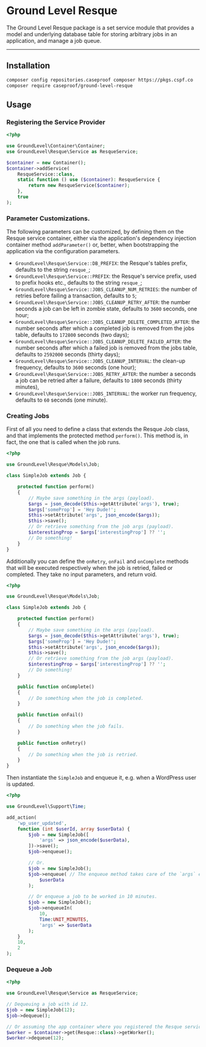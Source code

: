 Ground Level Resque
====================

The Ground Level Resque package is a set service module that provides a model
and underlying database table for storing arbitrary jobs in an application,
and manage a job queue.

---

## Installation

```bash
composer config repositories.caseproof composer https://pkgs.cspf.co
composer require caseproof/ground-level-resque
```


## Usage

### Registering the Service Provider

```php
<?php

use GroundLevel\Container\Container;
use GroundLevel\Resque\Service as ResqueService;

$container = new Container();
$container->addService(
    ResqueService::class,
    static function () use ($container): ResqueService {
        return new ResqueService($container);
    },
    true
);
```

### Parameter Customizations.

The following parameters can be customized, by defining them on the Resque service container,
either via the application's dependency injection container method `addParameter()` or, better,
when bootstrapping the application via the configuration parameters.

- `GroundLevel\Resque\Service::DB_PREFIX`: the Resque's tables prefix, defaults to the string `resque_`;
- `GroundLevel\Resque\Service::PREFIX`: the Resque's service prefix, used to prefix hooks etc., defaults to the string `resque_`;
- `GroundLevel\Resque\Service::JOBS_CLEANUP_NUM_RETRIES`: the number of retries before failing a transaction, defaults to `5`;
- `GroundLevel\Resque\Service::JOBS_CLEANUP_RETRY_AFTER`: the number seconds a job can be left in zombie state, defaults to `3600` seconds, one hour;
- `GroundLevel\Resque\Service::JOBS_CLEANUP_DELETE_COMPLETED_AFTER`: the number seconds after which a completed job is removed from the jobs table, defaults to `172800` seconds (two days);
- `GroundLevel\Resque\Service::JOBS_CLEANUP_DELETE_FAILED_AFTER`: the number seconds after which a failed job is removed from the jobs table, defaults to `2592000` seconds (thirty days);
- `GroundLevel\Resque\Service::JOBS_CLEANUP_INTERVAL`: the clean-up frequency, defaults to `3600` seconds (one hour);
- `GroundLevel\Resque\Service::JOBS_RETRY_AFTER`: the number a seconds a job can be retried after a failure, defaults to `1800` seconds (thirty minutes),
- `GroundLevel\Resque\Service::JOBS_INTERVAL`: the worker run frequency, defaults to `60` seconds (one minute).

### Creating Jobs

First of all you need to define a class that extends the Resque Job class,
and that implements the protected method `perform()`. This method is, in fact, 
the one that is called when the job runs.

```php
<?php

use GroundLevel\Resque\Models\Job;

class SimpleJob extends Job {

    protected function perform() 
    {
        // Maybe save something in the args (payload).
        $args = json_decode($this->getAttribute('args'), true);
        $args['someProp'] = 'Hey Dude!';
        $this->setAttribute('args', json_encode($args));
        $this->save();
        // Or retrieve something from the job args (payload).
        $interestingProp = $args['interestingProp'] ?? '';
        // Do something!
    }
}
```

Additionally you can define the `onRetry`, `onFail` and `onComplete` methods that will
be executed respectively when the job is retried, failed or completed. 
They take no input parameters, and return void.

```php
<?php

use GroundLevel\Resque\Models\Job;

class SimpleJob extends Job {

    protected function perform() 
    {
        // Maybe save something in the args (payload).
        $args = json_decode($this->getAttribute('args'), true);
        $args['someProp'] = 'Hey Dude!';
        $this->setAttribute('args', json_encode($args));
        $this->save();
        // Or retrieve something from the job args (payload).
        $interestingProp = $args['interestingProp'] ?? '';
        // Do something!
    }

    public function onComplete() 
    {
        // Do something when the job is completed.
    }

    public function onFail() 
    {
        // Do something when the job fails.
    }

    public function onRetry() 
    {
        // Do something when the job is retried.
    }
}
```

Then instantiate the `SimpleJob` and enqueue it, e.g. when a WordPress user is updated.

```php
<?php

use GroundLevel\Support\Time;

add_action(
    'wp_user_updated',
    function (int $userId, array $userData) {
        $job = new SimpleJob([
            'args' => json_encode($userData),
        ])->save();
        $job->enqueue();

        // Or.
        $job = new SimpleJob();
        $job->enqueue( // The enqueue method takes care of the `args` encoding and saving.
            $userData
        );

        // Or enqueue a job to be worked in 10 minutes.
        $job = new SimpleJob();
        $job->enqueueIn(
            10,
            Time:UNIT_MINUTES,
            'args' => $userData
        );
    }
    10,
    2
);
```

### Dequeue a Job

```php
<?php

use GroundLevel\Resque\Service as ResqueService;

// Dequeuing a job with id 12.
$job = new SimpleJob(12);
$job->dequeue();

// Or assuming the app container where you registered the Resque service is stored in `$container`.
$worker = $container->get(Resque::class)->getWorker();
$worker->dequeue(12);
```
